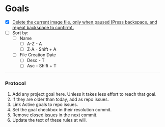 # Goals

- [x] [Delete the current image file, only when paused (Press backspace, and repeat backspace to confirm).](https://github.com/ocodo/slideshow/issues/3) 
- [ ] Sort by:
  - [ ] Name
    - [ ] A-Z - A
    - [ ] Z-A - Shift + A
  - [ ] File Creation Date
    - [ ] Desc - T
    - [ ] Asc - Shift + T

- - -

### Protocol

1. Add any project goal here. Unless it takes less effort to reach that goal.
2. If they are older than today, add as repo issues.
3. Link Active goals to repo issues.
3. Set the goal checkbox in their resolution commit.
4. Remove closed issues in the next commit.
5. Update the text of these rules at will.
